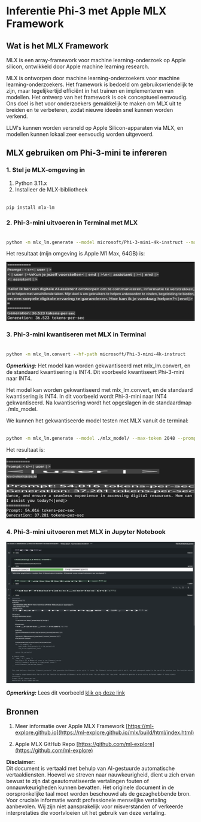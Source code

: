 # **Inferentie Phi-3 met Apple MLX Framework**

## **Wat is het MLX Framework**

MLX is een array-framework voor machine learning-onderzoek op Apple silicon, ontwikkeld door Apple machine learning research.

MLX is ontworpen door machine learning-onderzoekers voor machine learning-onderzoekers. Het framework is bedoeld om gebruiksvriendelijk te zijn, maar tegelijkertijd efficiënt in het trainen en implementeren van modellen. Het ontwerp van het framework is ook conceptueel eenvoudig. Ons doel is het voor onderzoekers gemakkelijk te maken om MLX uit te breiden en te verbeteren, zodat nieuwe ideeën snel kunnen worden verkend.

LLM's kunnen worden versneld op Apple Silicon-apparaten via MLX, en modellen kunnen lokaal zeer eenvoudig worden uitgevoerd.

## **MLX gebruiken om Phi-3-mini te infereren**

### **1. Stel je MLX-omgeving in**

1. Python 3.11.x  
2. Installeer de MLX-bibliotheek  

```bash

pip install mlx-lm

```

### **2. Phi-3-mini uitvoeren in Terminal met MLX**

```bash

python -m mlx_lm.generate --model microsoft/Phi-3-mini-4k-instruct --max-token 2048 --prompt  "<|user|>\nCan you introduce yourself<|end|>\n<|assistant|>"

```

Het resultaat (mijn omgeving is Apple M1 Max, 64GB) is:

![Terminal](../../../../../translated_images/01.0d0f100b646a4e4c4f1cd36c1a05727cd27f1e696ed642c06cf6e2c9bbf425a4.nl.png)

### **3. Phi-3-mini kwantiseren met MLX in Terminal**

```bash

python -m mlx_lm.convert --hf-path microsoft/Phi-3-mini-4k-instruct

```

***Opmerking:*** Het model kan worden gekwantiseerd met mlx_lm.convert, en de standaard kwantisering is INT4. Dit voorbeeld kwantiseert Phi-3-mini naar INT4.

Het model kan worden gekwantiseerd met mlx_lm.convert, en de standaard kwantisering is INT4. In dit voorbeeld wordt Phi-3-mini naar INT4 gekwantiseerd. Na kwantisering wordt het opgeslagen in de standaardmap ./mlx_model.

We kunnen het gekwantiseerde model testen met MLX vanuit de terminal:

```bash

python -m mlx_lm.generate --model ./mlx_model/ --max-token 2048 --prompt  "<|user|>\nCan you introduce yourself<|end|>\n<|assistant|>"

```

Het resultaat is:

![INT4](../../../../../translated_images/02.04e0be1f18a90a58ad47e0c9d9084ac94d0f1a8c02fa707d04dd2dfc7e9117c6.nl.png)

### **4. Phi-3-mini uitvoeren met MLX in Jupyter Notebook**

![Notebook](../../../../../translated_images/03.0cf0092fe143357656bb5a7bc6427c41d8528d772d38a82d0b2693e2a3eeb16e.nl.png)

***Opmerking:*** Lees dit voorbeeld [klik op deze link](../../../../../code/03.Inference/MLX/MLX_DEMO.ipynb)

## **Bronnen**

1. Meer informatie over Apple MLX Framework [https://ml-explore.github.io](https://ml-explore.github.io/mlx/build/html/index.html)

2. Apple MLX GitHub Repo [https://github.com/ml-explore](https://github.com/ml-explore)

**Disclaimer**:  
Dit document is vertaald met behulp van AI-gestuurde automatische vertaaldiensten. Hoewel we streven naar nauwkeurigheid, dient u zich ervan bewust te zijn dat geautomatiseerde vertalingen fouten of onnauwkeurigheden kunnen bevatten. Het originele document in de oorspronkelijke taal moet worden beschouwd als de gezaghebbende bron. Voor cruciale informatie wordt professionele menselijke vertaling aanbevolen. Wij zijn niet aansprakelijk voor misverstanden of verkeerde interpretaties die voortvloeien uit het gebruik van deze vertaling.